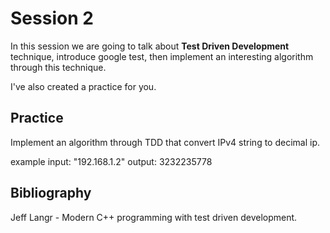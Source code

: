 # Session 2

In this session we are going to talk about **Test Driven Development** technique, introduce google test, then implement an interesting algorithm through this technique.

I've also created a practice for you. 

## Practice

Implement an algorithm through TDD that convert IPv4 string to decimal ip.

example
input: "192.168.1.2"
output: 3232235778
  
## Bibliography

Jeff Langr - Modern C++ programming with test driven development.